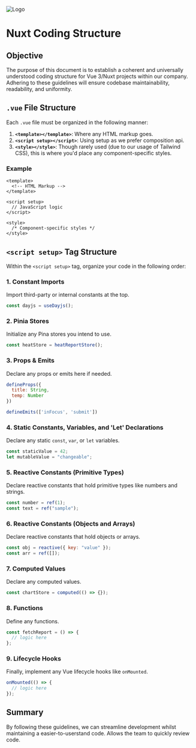 
![Logo](https://images.squarespace-cdn.com/content/v1/5f29938650d18d61c97cc759/8fbe887d-3e80-454d-adbe-fb2d5e4b3df9/SmartWorkPlusLogo%28White%29%28NoSubtitle%29.png?format=110w)


# Nuxt Coding Structure

## Objective
The purpose of this document is to establish a coherent and universally understood coding structure for Vue 3/Nuxt projects within our company. Adhering to these guidelines will ensure codebase maintainability, readability, and uniformity.

## `.vue` File Structure
Each `.vue` file must be organized in the following manner:

1. **`<template></template>`**: Where any HTML markup goes.
2. **`<script setup></script>`**: Using setup as we prefer composition api.
3. **`<style></style>`**: Though rarely used (due to our usage of Tailwind CSS), this is where you'd place any component-specific styles.

### Example
```vue
<template>
  <!-- HTML Markup -->
</template>

<script setup>
  // JavaScript logic
</script>

<style>
  /* Component-specific styles */
</style>
```

## `<script setup>` Tag Structure
Within the `<script setup>` tag, organize your code in the following order:

### 1. Constant Imports
Import third-party or internal constants at the top.
```javascript
const dayjs = useDayjs();
```

### 2. Pinia Stores
Initialize any Pina stores you intend to use.
```javascript
const heatStore = heatReportStore();
```

### 3. Props & Emits
Declare any props or emits here if needed.
```javascript
defineProps({
  title: String,
  temp: Number
})

defineEmits(['inFocus', 'submit'])
```

### 4. Static Constants, Variables, and 'Let' Declarations
Declare any static `const`, `var`, or `let` variables.
```javascript
const staticValue = 42;
let mutableValue = "changeable";
```

### 5. Reactive Constants (Primitive Types)
Declare reactive constants that hold primitive types like numbers and strings.
```javascript
const number = ref(1);
const text = ref("sample");
```

### 6. Reactive Constants (Objects and Arrays)
Declare reactive constants that hold objects or arrays.
```javascript
const obj = reactive({ key: "value" });
const arr = ref([]);
```

### 7. Computed Values
Declare any computed values.
```javascript
const chartStore = computed(() => {});
```

### 8. Functions
Define any functions.
```javascript
const fetchReport = () => {
  // logic here
};
```

### 9. Lifecycle Hooks
Finally, implement any Vue lifecycle hooks like `onMounted`.
```javascript
onMounted(() => {
  // logic here
});
```

## Summary
By following these guidelines, we can streamline development whilst maintaining a easier-to-userstand code. Allows the team to quickly review code.
